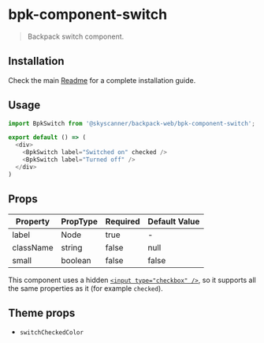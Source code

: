 # bpk-component-switch

> Backpack switch component.

## Installation

Check the main [Readme](https://github.com/skyscanner/backpack#usage) for a complete installation guide.

## Usage

```js
import BpkSwitch from '@skyscanner/backpack-web/bpk-component-switch';

export default () => (
  <div>
    <BpkSwitch label="Switched on" checked />
    <BpkSwitch label="Turned off" />
  </div>
)
```

## Props

| Property  | PropType | Required | Default Value |
| --------- | -------- | -------- | ------------- |
| label     | Node     | true     | -             |
| className | string   | false    | null          |
| small     | boolean  | false    | false         |

This component uses a hidden [`<input type="checkbox" />`](https://developer.mozilla.org/en-US/docs/Web/HTML/Element/input/checkbox), so it supports all the same properties as it (for example `checked`).

## Theme props

* `switchCheckedColor`

